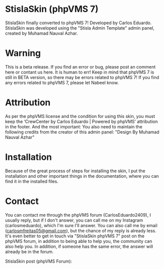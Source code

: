 # StislaSkin (phpVMS 7)
 StislaSkin finally converted to phpVMS 7! Developed by Carlos Eduardo. StislaSkin was developed using the "Stisla Admin Template" admin panel, created by Muhamad Nauval Azhar.

# Warning
This is a beta release. If you find an error or bug, please post an comment here or contant us here. It is human to err!
Keep in mind that phpVMS 7 is still in BETA version, so there may be errors related to phpVMS 7! If you find any errors related to phpVMS 7, please let Nabeel know.

# Attribution
As per the phpVMS license and the condition for using this skin, you must keep the ‘CrewCenter by Carlos Eduardo | Powered by phpVMS’ attribution in the footer. And the most important: You also need to maintain the following credits from the creator of this admin panel: "Design By Muhamad Nauval Azhar"

# Installation
Because of the great process of steps for installing the skin, I put the installation and other important things in the documentation, where you can find it in the installed files.

# Contact
You can contact me through the phpVMS forum (CarlosEduardo2409), I usually reply, but if I don't answer, you can call me on my Instagram (carlosmeduardo), which I'm sure I'll answer. You can also call me by email (carlosmfreitas05@gmail.com), but the chance of my reply is already less. It's even better to get in touch via "StislaSkin phpVMS 7" post on the phpVMS forum, in addition to being able to help you, the community can also help you. In addition, if someone has the same error, the answer will already be in the forum.

StislaSkin post (phpVMS Forum):
